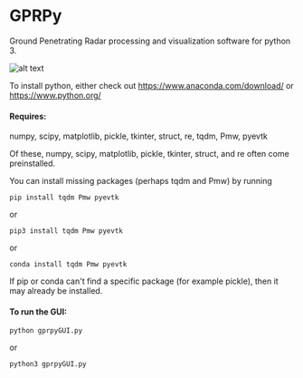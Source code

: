# GPRPy
Ground Penetrating Radar processing and visualization software for python 3.

![alt text](https://github.com/NSGeophysics/GPRPy/blob/master/gprPy.png)


To install python, either check out https://www.anaconda.com/download/
or https://www.python.org/

#### Requires:

numpy, scipy, matplotlib, pickle, tkinter, struct, re, tqdm, Pmw, pyevtk

Of these, numpy, scipy, matplotlib, pickle, tkinter, struct, and re often come preinstalled. 

You can install missing packages (perhaps tqdm and Pmw) by running

`pip install tqdm Pmw pyevtk`

or

`pip3 install tqdm Pmw pyevtk`

or 

`conda install tqdm Pmw pyevtk`

If pip or conda can't find a specific package (for example pickle), then it may already be installed.

#### To run the GUI:

`python gprpyGUI.py`

or

`python3 gprpyGUI.py`




